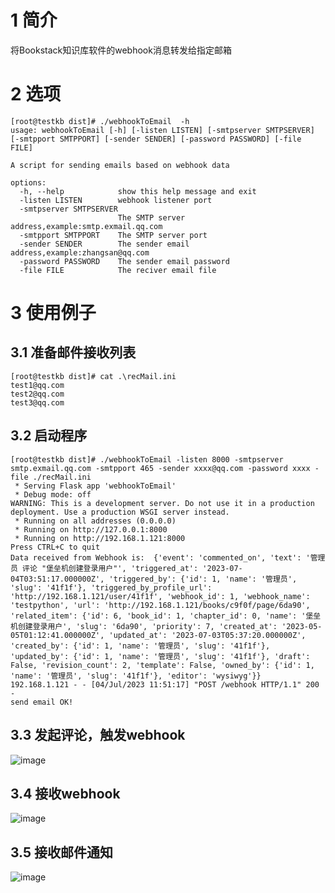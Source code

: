 # 1 简介
将Bookstack知识库软件的webhook消息转发给指定邮箱
# 2 选项
```shell
[root@testkb dist]# ./webhookToEmail  -h
usage: webhookToEmail [-h] [-listen LISTEN] [-smtpserver SMTPSERVER] [-smtpport SMTPPORT] [-sender SENDER] [-password PASSWORD] [-file FILE]

A script for sending emails based on webhook data

options:
  -h, --help            show this help message and exit
  -listen LISTEN        webhook listener port
  -smtpserver SMTPSERVER
                        The SMTP server address,example:smtp.exmail.qq.com
  -smtpport SMTPPORT    The SMTP server port
  -sender SENDER        The sender email address,example:zhangsan@qq.com
  -password PASSWORD    The sender email password
  -file FILE            The reciver email file
```
# 3 使用例子
## 3.1 准备邮件接收列表
```shell
[root@testkb dist]# cat .\recMail.ini
test1@qq.com
test2@qq.com
test3@qq.com
```
## 3.2 启动程序
```shell
[root@testkb dist]# ./webhookToEmail -listen 8000 -smtpserver smtp.exmail.qq.com -smtpport 465 -sender xxxx@qq.com -password xxxx -file ./recMail.ini 
 * Serving Flask app 'webhookToEmail'
 * Debug mode: off
WARNING: This is a development server. Do not use it in a production deployment. Use a production WSGI server instead.
 * Running on all addresses (0.0.0.0)
 * Running on http://127.0.0.1:8000
 * Running on http://192.168.1.121:8000
Press CTRL+C to quit
Data received from Webhook is:  {'event': 'commented_on', 'text': '管理员 评论 "堡垒机创建登录用户"', 'triggered_at': '2023-07-04T03:51:17.000000Z', 'triggered_by': {'id': 1, 'name': '管理员', 'slug': '41f1f'}, 'triggered_by_profile_url': 'http://192.168.1.121/user/41f1f', 'webhook_id': 1, 'webhook_name': 'testpython', 'url': 'http://192.168.1.121/books/c9f0f/page/6da90', 'related_item': {'id': 6, 'book_id': 1, 'chapter_id': 0, 'name': '堡垒机创建登录用户', 'slug': '6da90', 'priority': 7, 'created_at': '2023-05-05T01:12:41.000000Z', 'updated_at': '2023-07-03T05:37:20.000000Z', 'created_by': {'id': 1, 'name': '管理员', 'slug': '41f1f'}, 'updated_by': {'id': 1, 'name': '管理员', 'slug': '41f1f'}, 'draft': False, 'revision_count': 2, 'template': False, 'owned_by': {'id': 1, 'name': '管理员', 'slug': '41f1f'}, 'editor': 'wysiwyg'}}
192.168.1.121 - - [04/Jul/2023 11:51:17] "POST /webhook HTTP/1.1" 200 -
send email OK!
```
## 3.3 发起评论，触发webhook
![image](https://github.com/kernelry/webhookToEmail/assets/19744542/e559ea2b-3099-44fb-ae37-ed5e4461f0cf)
## 3.4 接收webhook
![image](https://github.com/kernelry/webhookToEmail/assets/19744542/6c16c901-4365-43b4-9130-69cc496186af)
## 3.5 接收邮件通知
![image](https://github.com/kernelry/webhookToEmail/assets/19744542/50deb02b-b4d2-4e6e-bb02-8ca07abdb309)




